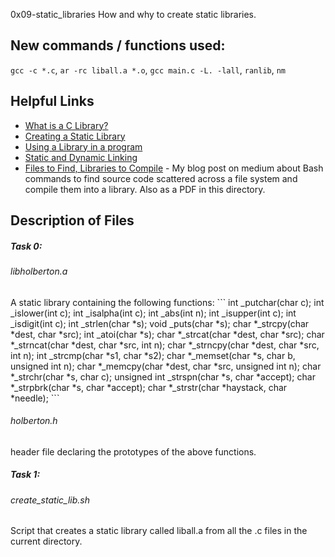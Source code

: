  0x09-static_libraries
How and why to create static libraries.
## New commands / functions used:
``gcc -c *.c``, ``ar -rc liball.a *.o``, ``gcc main.c -L. -lall``, ``ranlib``, ``nm``
## Helpful Links
* [What is a C Library?](http://docencia.ac.upc.edu/FIB/USO/Bibliografia/unix-c-libraries.html#what_is_a_library)
* [Creating a Static Library](http://docencia.ac.upc.edu/FIB/USO/Bibliografia/unix-c-libraries.html#creating_static_archive)
* [Using a Library in a program](http://docencia.ac.upc.edu/FIB/USO/Bibliografia/unix-c-libraries.html#using_static_archive)
* [Static and Dynamic Linking](https://www.youtube.com/watch?v=eW5he5uFBNM)
* [Files to Find, Libraries to Compile](https://medium.com/@Concativerse/files-to-find-56a64e3ed059#.e1db59ely) - My blog post on medium about Bash commands to find source code scattered across a file system and compile them into a library. Also as a PDF in this directory.

## Description of Files
<h5>Task 0:</h5>
<h6>libholberton.a</h6>
A static library containing the following functions: 
```
int _putchar(char c);
int _islower(int c);
int _isalpha(int c);
int _abs(int n);
int _isupper(int c);
int _isdigit(int c);
int _strlen(char *s);
void _puts(char *s);
char *_strcpy(char *dest, char *src);
int _atoi(char *s);
char *_strcat(char *dest, char *src);
char *_strncat(char *dest, char *src, int n);
char *_strncpy(char *dest, char *src, int n);
int _strcmp(char *s1, char *s2);
char *_memset(char *s, char b, unsigned int n);
char *_memcpy(char *dest, char *src, unsigned int n);
char *_strchr(char *s, char c);
unsigned int _strspn(char *s, char *accept);
char *_strpbrk(char *s, char *accept);
char *_strstr(char *haystack, char *needle);       
```
<h6>holberton.h</h6>
header file declaring the prototypes of the above functions.
<h5>Task 1:</h5>
<h6>create_static_lib.sh</h6>
Script that creates a static library called liball.a from all the .c files in the current directory.
